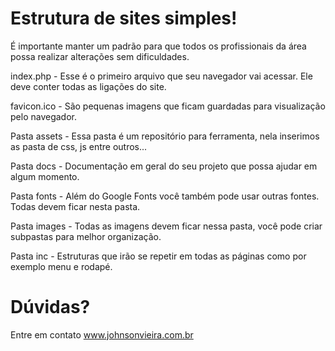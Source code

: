 Estrutura de sites simples!
=============
É importante manter um padrão para que todos os profissionais da área possa realizar alterações sem dificuldades.

index.php - Esse é o primeiro arquivo que seu navegador vai acessar. Ele deve conter todas as ligações do site.

favicon.ico - São pequenas imagens que ficam guardadas para visualização pelo navegador.

Pasta assets - Essa pasta é um repositório para ferramenta, nela inserimos as pasta de css, js entre outros...

Pasta docs - Documentação em geral do seu projeto que possa ajudar em algum momento.

Pasta fonts - Além do Google Fonts você também pode usar outras fontes. Todas devem ficar nesta pasta.

Pasta images - Todas as imagens devem ficar nessa pasta, você pode criar subpastas para melhor organização.

Pasta inc - Estruturas que irão se repetir em todas as páginas como por exemplo menu e rodapé.

Dúvidas?
===============
Entre em contato www.johnsonvieira.com.br
